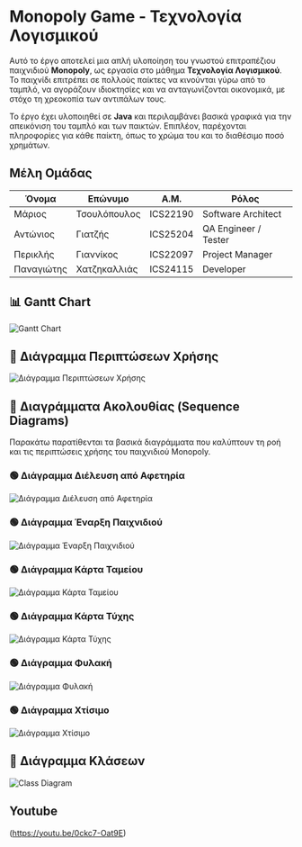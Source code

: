 # Monopoly Game - Τεχνολογία Λογισμικού

Αυτό το έργο αποτελεί μια απλή υλοποίηση του γνωστού επιτραπέζιου παιχνιδιού **Monopoly**, ως εργασία στο μάθημα **Τεχνολογία Λογισμικού**. Το παιχνίδι επιτρέπει σε πολλούς παίκτες να κινούνται γύρω από το ταμπλό, να αγοράζουν ιδιοκτησίες και να ανταγωνίζονται οικονομικά, με στόχο τη χρεοκοπία των αντιπάλων τους.

Το έργο έχει υλοποιηθεί σε **Java** και περιλαμβάνει βασικά γραφικά για την απεικόνιση του ταμπλό και των παικτών. Επιπλέον, παρέχονται πληροφορίες για κάθε παίκτη, όπως το χρώμα του και το διαθέσιμο ποσό χρημάτων.

## Μέλη Ομάδας

| Όνομα        | Επώνυμο           | Α.Μ.     | Ρόλος                     |
|--------------|-------------------|----------|----------------------------|
| Μάριος       | Τσουλόπουλος      | ICS22190 | Software Architect         |
| Αντώνιος     | Γιατζής           | ICS25204 | QA Engineer / Tester       |
| Περικλής     | Γιαννίκος         | ICS22097 | Project Manager            |
| Παναγιώτης   | Χατζηκαλλιάς      | ICS24115 | Developer                  |

## 📊 Gantt Chart

![Gantt Chart](./images/gantt.png)

## 🧩 Διάγραμμα Περιπτώσεων Χρήσης

![Διάγραμμα Περιπτώσεων Χρήσης](./USE_CASE_SEQUENCE_DIAGRAMMS/ΔΙΑΓΡΑΜΜΑ_USE_CASE/MonopolyUseCase.svg)

## 📌 Διαγράμματα Ακολουθίας (Sequence Diagrams)

Παρακάτω παρατίθενται τα βασικά διαγράμματα που καλύπτουν τη ροή και τις περιπτώσεις χρήσης του παιχνιδιού Monopoly.

### 🟢 Διάγραμμα Διέλευση από Αφετηρία
![Διάγραμμα Διέλευση από Αφετηρία](./USE_CASE_SEQUENCE_DIAGRAMMS/ΔΙΑΓΡΑΜΜΑΤΑ_ΑΚΟΛΟΥΘΙΑΣ/ΔΙΑΓΡΑΜΜΑ_ΔΙΕΛΕΥΣΗ_ΑΦΕΤΗΡΙΑ.svg)

### 🟢 Διάγραμμα Έναρξη Παιχνιδιού
![Διάγραμμα Έναρξη Παιχνιδιού](./USE_CASE_SEQUENCE_DIAGRAMMS/ΔΙΑΓΡΑΜΜΑΤΑ_ΑΚΟΛΟΥΘΙΑΣ/ΔΙΑΓΡΑΜΜΑ_ΕΝΑΡΞΗ_ΠΑΙΧΝ.svg)

### 🟢 Διάγραμμα Κάρτα Ταμείου
![Διάγραμμα Κάρτα Ταμείου](./USE_CASE_SEQUENCE_DIAGRAMMS/ΔΙΑΓΡΑΜΜΑΤΑ_ΑΚΟΛΟΥΘΙΑΣ/ΔΙΑΓΡΑΜΜΑ_ΚΑΡΤΑ_ΤΑΜΕΙΟΥ.svg)

### 🟢 Διάγραμμα Κάρτα Τύχης
![Διάγραμμα Κάρτα Τύχης](./USE_CASE_SEQUENCE_DIAGRAMMS/ΔΙΑΓΡΑΜΜΑΤΑ_ΑΚΟΛΟΥΘΙΑΣ/ΔΙΑΓΡΑΜΜΑ_ΚΑΡΤΑ_ΤΥΧΗΣ.svg)

### 🟢 Διάγραμμα Φυλακή
![Διάγραμμα Φυλακή](./USE_CASE_SEQUENCE_DIAGRAMMS/ΔΙΑΓΡΑΜΜΑΤΑ_ΑΚΟΛΟΥΘΙΑΣ/ΔΙΑΓΡΑΜΜΑ_ΦΥΛΑΚΗ.svg)

### 🟢 Διάγραμμα Χτίσιμο
![Διάγραμμα Χτίσιμο](./USE_CASE_SEQUENCE_DIAGRAMMS/ΔΙΑΓΡΑΜΜΑΤΑ_ΑΚΟΛΟΥΘΙΑΣ/ΔΙΑΓΡΑΜΜΑ_ΧΤΙΣΙΜΟ.svg)

## 📐 Διάγραμμα Κλάσεων

![Class Diagram](./images/diagram.png)

## Youtube
(https://youtu.be/0ckc7-Oat9E)
